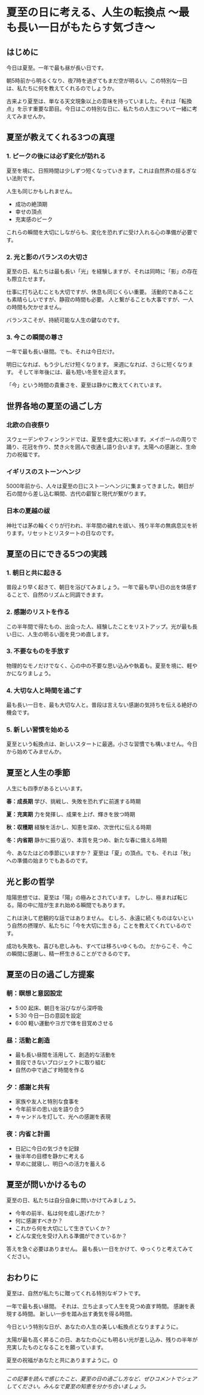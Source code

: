 # 夏至の日に考える、人生の転換点 〜最も長い一日がもたらす気づき〜

## はじめに

今日は夏至。一年で最も昼が長い日です。

朝5時前から明るくなり、夜7時を過ぎてもまだ空が明るい。この特別な一日は、私たちに何を教えてくれるのでしょうか。

古来より夏至は、単なる天文現象以上の意味を持っていました。それは「転換点」を示す重要な節目。今日はこの特別な日に、私たちの人生について一緒に考えてみませんか。

## 夏至が教えてくれる3つの真理

### 1. ピークの後には必ず変化が訪れる

夏至を境に、日照時間は少しずつ短くなっていきます。これは自然界の揺るぎない法則です。

人生も同じかもしれません。
- 成功の絶頂期
- 幸せの頂点
- 充実感のピーク

これらの瞬間を大切にしながらも、変化を恐れずに受け入れる心の準備が必要です。

### 2. 光と影のバランスの大切さ

夏至の日、私たちは最も長い「光」を経験しますが、それは同時に「影」の存在も際立たせます。

仕事に打ち込むことも大切ですが、休息も同じくらい重要。
活動的であることも素晴らしいですが、静寂の時間も必要。
人と繋がることも大事ですが、一人の時間も欠かせません。

バランスこそが、持続可能な人生の鍵なのです。

### 3. 今この瞬間の尊さ

一年で最も長い昼間。でも、それは今日だけ。

明日になれば、もう少しだけ短くなります。
来週になれば、さらに短くなります。
そして半年後には、最も短い冬至を迎えます。

「今」という時間の貴重さを、夏至は静かに教えてくれています。

## 世界各地の夏至の過ごし方

### 北欧の白夜祭り
スウェーデンやフィンランドでは、夏至を盛大に祝います。メイポールの周りで踊り、花冠を作り、焚き火を囲んで夜通し語り合います。太陽への感謝と、生命力の祝福です。

### イギリスのストーンヘンジ
5000年前から、人々は夏至の日にストーンヘンジに集まってきました。朝日が石の間から差し込む瞬間、古代の叡智と現代が繋がります。

### 日本の夏越の祓
神社では茅の輪くぐりが行われ、半年間の穢れを祓い、残り半年の無病息災を祈ります。リセットとリスタートの日なのです。

## 夏至の日にできる5つの実践

### 1. 朝日と共に起きる
普段より早く起きて、朝日を浴びてみましょう。一年で最も早い日の出を体感することで、自然のリズムと同調できます。

### 2. 感謝のリストを作る
この半年間で得たもの、出会った人、経験したことをリストアップ。光が最も長い日に、人生の明るい面を見つめ直します。

### 3. 不要なものを手放す
物理的なモノだけでなく、心の中の不要な思い込みや執着も。夏至を境に、軽やかになりましょう。

### 4. 大切な人と時間を過ごす
最も長い一日を、最も大切な人と。普段は言えない感謝の気持ちを伝える絶好の機会です。

### 5. 新しい習慣を始める
夏至という転換点は、新しいスタートに最適。小さな習慣でも構いません。今日から始めてみませんか。

## 夏至と人生の季節

人生にも四季があるといいます。

**春：成長期**
学び、挑戦し、失敗を恐れずに前進する時期

**夏：充実期**
力を発揮し、成果を上げ、輝きを放つ時期

**秋：収穫期**
経験を活かし、知恵を深め、次世代に伝える時期

**冬：内省期**
静かに振り返り、本質を見つめ、新たな春に備える時期

今、あなたはどの季節にいますか？
夏至は「夏」の頂点。でも、それは「秋」への準備の始まりでもあるのです。

## 光と影の哲学

陰陽思想では、夏至は「陽」の極みとされています。
しかし、極まれば転じる。陽の中に陰が生まれ始める瞬間でもあります。

これは決して悲観的な話ではありません。
むしろ、永遠に続くものはないという自然の摂理が、私たちに「今を大切に生きる」ことを教えてくれているのです。

成功も失敗も、喜びも悲しみも、すべては移ろいゆくもの。
だからこそ、今この瞬間に感謝し、精一杯生きることができるのです。

## 夏至の日の過ごし方提案

### 朝：瞑想と意図設定
- 5:00 起床、朝日を浴びながら深呼吸
- 5:30 今日一日の意図を設定
- 6:00 軽い運動やヨガで体を目覚めさせる

### 昼：活動と創造
- 最も長い昼間を活用して、創造的な活動を
- 普段できないプロジェクトに取り組む
- 自然の中で過ごす時間を作る

### 夕：感謝と共有
- 家族や友人と特別な食事を
- 今年前半の思い出を語り合う
- キャンドルを灯して、光への感謝を表現

### 夜：内省と計画
- 日記に今日の気づきを記録
- 後半年の目標を静かに考える
- 早めに就寝し、明日への活力を蓄える

## 夏至が問いかけるもの

夏至の日、私たちは自分自身に問いかけてみましょう。

- 今年の前半、私は何を成し遂げたか？
- 何に感謝すべきか？
- これから何を大切にして生きていくか？
- どんな変化を受け入れる準備ができているか？

答えを急ぐ必要はありません。
最も長い一日をかけて、ゆっくりと考えてみてください。

## おわりに

夏至は、自然が私たちに贈ってくれる特別なギフトです。

一年で最も長い昼間。
それは、立ち止まって人生を見つめ直す時間。
感謝を表現する時間。
新しい一歩を踏み出す勇気を得る時間。

今日という特別な日が、あなたの人生の美しい転換点となりますように。

太陽が最も高く昇るこの日、あなたの心にも明るい光が差し込み、残りの半年が充実したものとなることを願っています。

夏至の祝福があなたと共にありますように。🌞

---

*この記事を読んで感じたこと、夏至の日の過ごし方など、ぜひコメントでシェアしてください。みんなで夏至の知恵を分かち合いましょう。*
